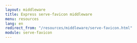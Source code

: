 ```yaml
---
layout: middleware
title: Express serve-favicon middleware
menu: resources
lang: en
redirect_from: "/resources/middleware/serve-favicon.html"
module: serve-favicon
---
```

